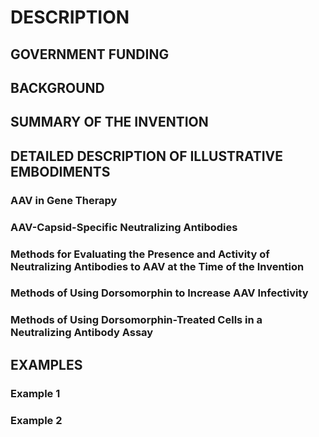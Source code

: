 # DESCRIPTION

## GOVERNMENT FUNDING

## BACKGROUND

## SUMMARY OF THE INVENTION

## DETAILED DESCRIPTION OF ILLUSTRATIVE EMBODIMENTS

### AAV in Gene Therapy

### AAV-Capsid-Specific Neutralizing Antibodies

### Methods for Evaluating the Presence and Activity of Neutralizing Antibodies to AAV at the Time of the Invention

### Methods of Using Dorsomorphin to Increase AAV Infectivity

### Methods of Using Dorsomorphin-Treated Cells in a Neutralizing Antibody Assay

## EXAMPLES

### Example 1

### Example 2

